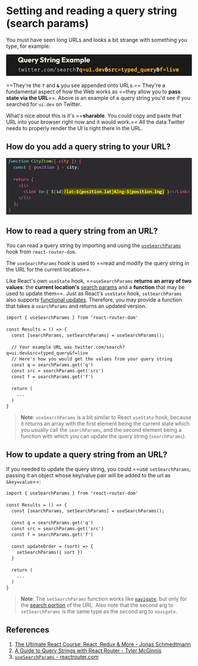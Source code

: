 # Setting and reading a query string (search params)

You must have seen long URLs and looks a bit strange with something you type, for example:

![query_string](../../img/query_string.jpg)

 ==They're the **`?`** and **`&`** you see appended onto URLs.== They're a fundamental aspect of how the Web works as ==they allow you to **pass state via the URL**==. Above is an example of a query string you'd see if you searched for `ui.dev` on Twitter.

What's nice about this is it's ==**sharable**. You could copy and paste that URL into your browser right now and it would work.== All the data Twitter needs to properly render the UI is right there in the URL.

## How do you add a query string to your URL?

![query_string1](../../img/query_string1.jpg)

## How to read a query string from an URL?

You can read a query string by importing and using the [`useSearchParams`](https://reactrouter.com/en/main/hooks/use-search-params) hook from `react-router-dom`.

The `useSearchParams` hook is used to ==read and modify the query string in the URL for the current location==.

Like React's own `useState` hook, ==`useSearchParams` **returns an array of two values**: the **current location's** [search params](https://developer.mozilla.org/en-US/docs/Web/API/URL/searchParams) and a **function** that may be used to update them==. Just as React's `useState` hook, `setSearchParams` also supports [functional updates](https://reactjs.org/docs/hooks-reference.html#functional-updates). Therefore, you may provide a function that takes a `searchParams` and returns an updated version.

```react
import { useSearchParams } from 'react-router-dom'

const Results = () => {
  const [searchParams, setSearchParams] = useSearchParams();

  // Your example URL was twitter.com/search?q=ui.dev&src=typed_query&f=live
  // Here's how you would get the values from your query string
  const q = searchParams.get('q')
  const src = searchParams.get('src')
  const f = searchParams.get('f')

  return (
    ...
  )
}
```

> **Note**: `useSearchParams` is a bit similar to React `useState` hook, because it returns an array with the first element being the current state which you usually call the `searchParams`, and the second element being a function with which you can update the query string (`searchParams`).

## How to update a query string from an URL?

If you needed to update the query string, you could ==use `setSearchParams`, passing it an object whose key/value pair will be added to the url as `&key=value`==:

```react
import { useSearchParams } from 'react-router-dom'

const Results = () => {
  const [searchParams, setSearchParams] = useSearchParams();

  const q = searchParams.get('q')
  const src = searchParams.get('src')
  const f = searchParams.get('f')

  const updateOrder = (sort) => {
    setSearchParams({ sort })
  }

  return (
    ...
  )
}
```

> **Note**: The `setSearchParams` function works like [`navigate`](https://reactrouter.com/en/main/hooks/use-navigate), but only for the [search portion](https://developer.mozilla.org/en-US/docs/Web/API/Location/search) of the URL. Also note that the second arg to `setSearchParams` is the same type as the second arg to `navigate`.

## References

1. [The Ultimate React Course: React, Redux & More - Jonas Schmedtmann](https://www.udemy.com/course/the-ultimate-react-course/)
1. [A Guide to Query Strings with React Router - Tyler McGinnis](https://ui.dev/react-router-query-strings)
1. [ `useSearchParams` - reactrouter.com](https://reactrouter.com/en/main/hooks/use-search-params)
